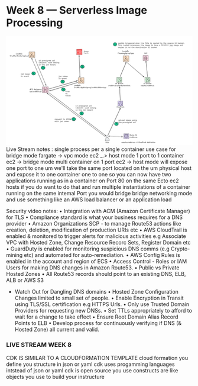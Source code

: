 # Week 8 — Serverless Image Processing

![](assets/week8/week8-archeticture.png)
Live Stream notes :
single process per a single container
use case for bridge mode 
fargate -> vpc mode 
ec2 _.> host mode 1 port to 1 container
ec2 -> bridge mode multi container on 1 port 
ec2 ->
host mode will expose one port to one um we'll take
the same port located on
the um physical host and expose it to one container
one to one
so you can now have two applications running as in a
container on Port 80 on the same Ecto ec2 hosts if
you do want
to do that and run multiple instantiations of a
container running on the same intemal Port you would
bridge bridge networking mode and use something
like an AWS load balancer or an application load



Security video notes:
• Integration with ACM (Amazon Certificate Manager) for TLS
• Compliance standard is what your business requires for a DNS provider
• Amazon Organizations SCP - to manage Route53 actions like creation,
deletion, modification of production URIs etc
• AWS CloudTrail is enabled & monitored to trigger alerts for malicious
activities e.g Associate VPC with Hosted Zone, Change Resource Recorc
Sets, Register Domain etc
• GuardDuty is enabled for monitoring suspicious DNS comms (e.g
Crypto-mining etc) and automated for auto-remediation.
• AWS Config Rules is enabled in the account and region of ECS
• Access Control - Roles or IAM Users for making DNS changes in Amazon
Route53.
• Public vs Private Hosted Zones
• All Route53 records should point to an existing DNS, ELB, ALB or AWS S3
- Watch Out for Dangling DNS domains
• Hosted Zone Configuration Changes limited to small set of people.
• Enable Encryption in Transit using TLS/SSL certification e.g HTTPS Urls.
• Only use Trusted Domain Providers for requesting new DNSs.
• Set TTLs appropriately to afford to wait for a change to take effect
• Ensure Root Domain Alias Record Points to ELB
• Develop process for continuously verifying if DNS (& Hosted Zone)
all current and valid.


### LIVE STREAM WEEK 8
CDK IS SIMILAR TO A CLOUDFORMATION TEMPLATE
cloud formation you define you structure in json or yaml 
cdk uses progamming languages intstead of json or yaml
cdk is open source
you use constructs are like objects you use to build your instructure



